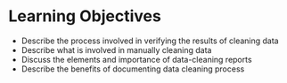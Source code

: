 # Learning Objectives
- Describe the process involved in verifying the results of cleaning data
- Describe what is involved in manually cleaning data
- Discuss the elements and importance of data-cleaning reports
- Describe the benefits of documenting data cleaning process
